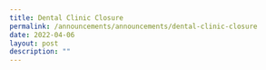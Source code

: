 ```yaml
---
title: Dental Clinic Closure
permalink: /announcements/announcements/dental-clinic-closure
date: 2022-04-06
layout: post
description: ""
---
```

